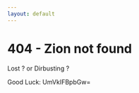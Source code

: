 ```yaml
---
layout: default
---
```


# 404 - Zion not found

Lost ? or Dirbusting ?

<div style="overflow-wrap: anywhere">
Good Luck: UmVkIFBpbGw=
</div>